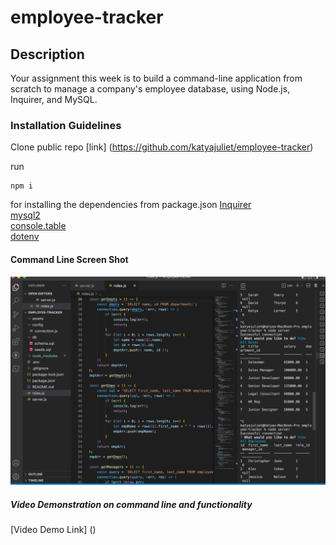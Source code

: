 # employee-tracker

## Description
Your assignment this week is to build a command-line application from scratch to manage a company's employee database, using Node.js, Inquirer, and MySQL.

### Installation Guidelines
Clone public repo [link] (https://github.com/katyajuliet/employee-tracker)

run
```
npm i
```
for installing the dependencies from package.json
[Inquirer](https://www.npmjs.com/package/inquirer) <br>
[mysql2](https://www.npmjs.com/package/mysql2) <br>
[console.table](https://www.npmjs.com/package/console.table) <br>
[dotenv](https://www.npmjs.com/package/dotenv) 

#### Command Line Screen Shot
![screenshot](./assets/Screenshot.png)

##### Video Demonstration on command line and functionality
[Video Demo Link] ()

